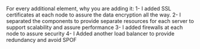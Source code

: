 

For every additional element, why you are adding it:
1- I added SSL certificates at each node to assure the data encryption all the way.
2- I separated the components to provide separate resources for each server to support scalability and assure performance
3- I added firewalls at each node to assure security
4- I Added another load balancer to provide redundancy and avoid SPOF
